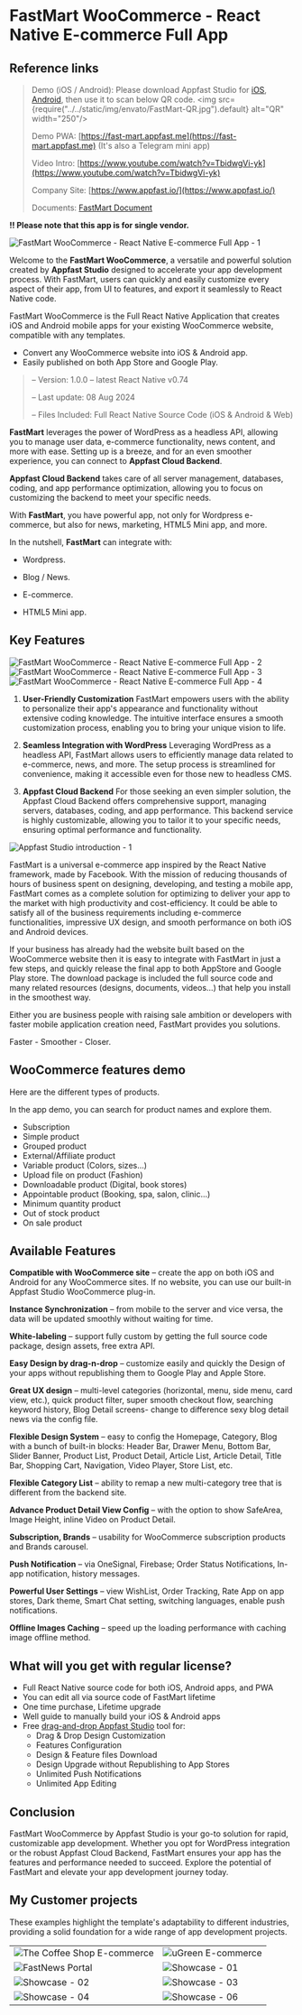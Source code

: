 # FastMart WooCommerce - React Native E-commerce Full App

## Reference links

> Demo (iOS / Android): Please download Appfast Studio for [iOS](https://apps.apple.com/vn/app/appfast-studio/id1614592863), [Android](https://play.google.com/store/apps/details?id=io.appfast.studio), then use it to scan below QR code.
> <img src={require("../../static/img/envato/FastMart-QR.jpg").default} alt="QR" width="250"/>
>
> Demo PWA: [https://fast-mart.appfast.me](https://fast-mart.appfast.me) (It's also a Telegram mini app)
>
> Video Intro: [https://www.youtube.com/watch?v=TbidwgVi-yk](https://www.youtube.com/watch?v=TbidwgVi-yk)
>
> Company Site: [https://www.appfast.io/](https://www.appfast.io/)
>
> Documents: [FastMart Document](https://docs.appfast.io/blog/envato/appfast-store-docs)

**!! Please note that this app is for single vendor.**

![FastMart WooCommerce - React Native E-commerce Full App - 1](../../static/img/envato/FastMart-01.jpeg)

Welcome to the **FastMart WooCommerce**, a versatile and powerful solution created by **Appfast Studio** designed to accelerate your app development process. With FastMart, users can quickly and easily customize every aspect of their app, from UI to features, and export it seamlessly to React Native code.

FastMart WooCommerce is the Full React Native Application that creates iOS and Android mobile apps for your existing WooCommerce website, compatible with any templates.

* Convert any WooCommerce website into iOS & Android app.
* Easily published on both App Store and Google Play.

> – Version: 1.0.0 – latest React Native v0.74
>
> – Last update: 08 Aug 2024
>
> – Files Included: Full React Native Source Code (iOS & Android & Web)

**FastMart** leverages the power of WordPress as a headless API, allowing you to manage user data, e-commerce functionality, news content, and more with ease. Setting up is a breeze, and for an even smoother experience, you can connect to **Appfast Cloud Backend**.

**Appfast Cloud Backend** takes care of all server management, databases, coding, and app performance optimization, allowing you to focus on customizing the backend to meet your specific needs.

With **FastMart**, you have powerful app, not only for Wordpress e-commerce, but also for news, marketing, HTML5 Mini app, and more.

In the nutshell, **FastMart** can integrate with:

* Wordpress.

* Blog / News.

* E-commerce.

* HTML5 Mini app.

## Key Features

![FastMart WooCommerce - React Native E-commerce Full App - 2](../../static/img/envato/FastMart-02.jpeg)
![FastMart WooCommerce - React Native E-commerce Full App - 3](../../static/img/envato/FastMart-03.jpeg)
![FastMart WooCommerce - React Native E-commerce Full App - 4](../../static/img/envato/FastMart-04.jpeg)

1. **User-Friendly Customization**
  FastMart empowers users with the ability to personalize their app's appearance and functionality without extensive coding knowledge. The intuitive interface ensures a smooth customization process, enabling you to bring your unique vision to life.

1. **Seamless Integration with WordPress**
  Leveraging WordPress as a headless API, FastMart allows users to efficiently manage data related to e-commerce, news, and more. The setup process is streamlined for convenience, making it accessible even for those new to headless CMS.

1. **Appfast Cloud Backend**
  For those seeking an even simpler solution, the Appfast Cloud Backend offers comprehensive support, managing servers, databases, coding, and app performance. This backend service is highly customizable, allowing you to tailor it to your specific needs, ensuring optimal performance and functionality.

![Appfast Studio introduction - 1](../../static/img/envato/Appfast-Introduction-01.jpeg)
<!-- ![Appfast Studio introduction - 2](../../static/img/envato/Appfast-Introduction-02.jpeg) -->
<!-- ![Appfast Studio introduction - 3](../../static/img/envato/Appfast-Introduction-03.jpeg) -->
<!-- ![Appfast Studio introduction - 4](../../static/img/envato/Appfast-Introduction-04.jpeg) -->

FastMart is a universal e-commerce app inspired by the React Native framework, made by Facebook. With the mission of reducing thousands of hours of business spent on designing, developing, and testing a mobile app, FastMart comes as a complete solution for optimizing to deliver your app to the market with high productivity and cost-efficiency. It could be able to satisfy all of the business requirements including e-commerce functionalities, impressive UX design, and smooth performance on both iOS and Android devices.

If your business has already had the website built based on the WooCommerce website then it is easy to integrate with FastMart in just a few steps, and quickly release the final app to both AppStore and Google Play store. The download package is included the full source code and many related resources (designs, documents, videos…) that help you install in the smoothest way.

Either you are business people with raising sale ambition or developers with faster mobile application creation need, FastMart provides you solutions.

Faster - Smoother - Closer.

## WooCommerce features demo

Here are the different types of products.

In the app demo, you can search for product names and explore them.

* Subscription
* Simple product
* Grouped product
* External/Affiliate product
* Variable product (Colors, sizes...)
* Upload file on product (Fashion)
* Downloadable product (Digital, book stores)
* Appointable product (Booking, spa, salon, clinic...)
* Minimum quantity product
* Out of stock product
* On sale product

## Available Features

**Compatible with WooCommerce site** – create the app on both iOS and Android for any WooCommerce sites. If no website, you can use our built-in Appfast Studio WooCommerce plug-in.

**Instance Synchronization** – from mobile to the server and vice versa, the data will be updated smoothly without waiting for time.

**White-labeling** – support fully custom by getting the full source code package, design assets, free extra API.

**Easy Design by drag-n-drop** – customize easily and quickly the Design of your apps without republishing them to Google Play and Apple Store.

**Great UX design** – multi-level categories (horizontal, menu, side menu, card view, etc.), quick product filter, super smooth checkout flow, searching keyword history, Blog Detail screens- change to difference sexy blog detail news via the config file.

**Flexible Design System** – easy to config the Homepage, Category, Blog with a bunch of built-in blocks: Header Bar, Drawer Menu, Bottom Bar, Slider Banner, Product List, Product Detail, Article List, Article Detail, Title Bar, Shopping Cart, Navigation, Video Player, Store List, etc.

**Flexible Category List** – ability to remap a new multi-category tree that is different from the backend site.

**Advance Product Detail View Config** – with the option to show SafeArea, Image Height, inline Video on Product Detail.

**Subscription, Brands** – usability for WooCommerce subscription products and Brands carousel.

**Push Notification** – via OneSignal, Firebase; Order Status Notifications, In-app notification, history messages.

**Powerful User Settings** – view WishList, Order Tracking, Rate App on app stores, Dark theme, Smart Chat setting, switching languages, enable push notifications.

**Offline Images Caching** – speed up the loading performance with caching image offline method.

## What will you get with regular license?

* Full React Native source code for both iOS, Android apps, and PWA
* You can edit all via source code of FastMart lifetime
* One time purchase, Lifetime upgrade
* Well guide to manually build your iOS & Android apps
* Free [drag-and-drop Appfast Studio](https://www.appfast.io/) tool for:
  * Drag & Drop Design Customization
  * Features Configuration
  * Design & Feature files Download
  * Design Upgrade without Republishing to App Stores
  * Unlimited Push Notifications
  * Unlimited App Editing

## Conclusion

FastMart WooCommerce by Appfast Studio is your go-to solution for rapid, customizable app development. Whether you opt for WordPress integration or the robust Appfast Cloud Backend, FastMart ensures your app has the features and performance needed to succeed. Explore the potential of FastMart and elevate your app development journey today.

## My Customer projects

These examples highlight the template's adaptability to different industries, providing a solid foundation for a wide range of app development projects.

|||
| --- | --- |
| ![The Coffee Shop E-commerce](../../static/img/envato/the-coffee-shop.jpeg) | ![uGreen E-commerce](../../static/img/envato/ugreen-products.jpeg) |
| ![FastNews Portal](../../static/img/envato/fastnews-portal.jpeg) | ![Showcase - 01](../../static/img/envato/show-case-01.jpg) |
| ![Showcase - 02](../../static/img/envato/show-case-02.jpg) | ![Showcase - 03](../../static/img/envato/show-case-03.jpg) |
| ![Showcase - 04](../../static/img/envato/show-case-04.jpg) | ![Showcase - 06](../../static/img/envato/show-case-06.jpg) |
